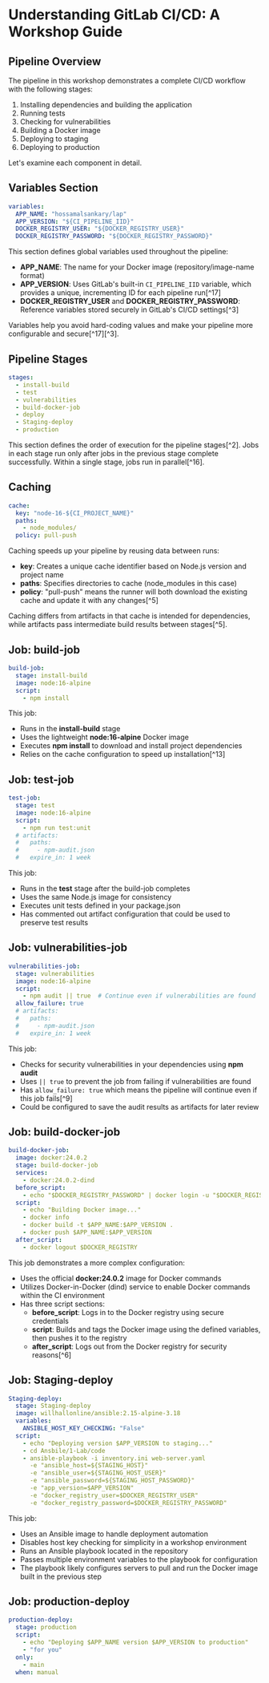 # Understanding GitLab CI/CD: A Workshop Guide

## Pipeline Overview

The pipeline in this workshop demonstrates a complete CI/CD workflow with the following stages:

1. Installing dependencies and building the application
2. Running tests
3. Checking for vulnerabilities
4. Building a Docker image
5. Deploying to staging
6. Deploying to production

Let's examine each component in detail.

## Variables Section

```yaml
variables:
  APP_NAME: "hossamalsankary/lap"
  APP_VERSION: "${CI_PIPELINE_IID}"
  DOCKER_REGISTRY_USER: "${DOCKER_REGISTRY_USER}"
  DOCKER_REGISTRY_PASSWORD: "${DOCKER_REGISTRY_PASSWORD}"
```

This section defines global variables used throughout the pipeline:

- **APP_NAME**: The name for your Docker image (repository/image-name format)
- **APP_VERSION**: Uses GitLab's built-in `CI_PIPELINE_IID` variable, which provides a unique, incrementing ID for each pipeline run[^17]
- **DOCKER_REGISTRY_USER** and **DOCKER_REGISTRY_PASSWORD**: Reference variables stored securely in GitLab's CI/CD settings[^3]

Variables help you avoid hard-coding values and make your pipeline more configurable and secure[^17][^3].

## Pipeline Stages

```yaml
stages:
  - install-build
  - test
  - vulnerabilities
  - build-docker-job
  - deploy
  - Staging-deploy
  - production
```

This section defines the order of execution for the pipeline stages[^2]. Jobs in each stage run only after jobs in the previous stage complete successfully. Within a single stage, jobs run in parallel[^16].

## Caching

```yaml
cache:
  key: "node-16-${CI_PROJECT_NAME}"
  paths:
    - node_modules/   
  policy: pull-push
```

Caching speeds up your pipeline by reusing data between runs:

- **key**: Creates a unique cache identifier based on Node.js version and project name
- **paths**: Specifies directories to cache (node_modules in this case)
- **policy**: "pull-push" means the runner will both download the existing cache and update it with any changes[^5]

Caching differs from artifacts in that cache is intended for dependencies, while artifacts pass intermediate build results between stages[^5].

## Job: build-job

```yaml
build-job:
  stage: install-build
  image: node:16-alpine
  script:
    - npm install
```

This job:

- Runs in the **install-build** stage
- Uses the lightweight **node:16-alpine** Docker image
- Executes **npm install** to download and install project dependencies
- Relies on the cache configuration to speed up installation[^13]


## Job: test-job

```yaml
test-job:
  stage: test
  image: node:16-alpine
  script:
    - npm run test:unit
  # artifacts:
  #   paths:
  #     - npm-audit.json
  #   expire_in: 1 week
```

This job:

- Runs in the **test** stage after the build-job completes
- Uses the same Node.js image for consistency
- Executes unit tests defined in your package.json
- Has commented out artifact configuration that could be used to preserve test results


## Job: vulnerabilities-job

```yaml
vulnerabilities-job:
  stage: vulnerabilities
  image: node:16-alpine
  script:
    - npm audit || true  # Continue even if vulnerabilities are found
  allow_failure: true
  # artifacts:
  #   paths:
  #     - npm-audit.json
  #   expire_in: 1 week
```

This job:

- Checks for security vulnerabilities in your dependencies using **npm audit**
- Uses `|| true` to prevent the job from failing if vulnerabilities are found
- Has `allow_failure: true` which means the pipeline will continue even if this job fails[^9]
- Could be configured to save the audit results as artifacts for later review


## Job: build-docker-job

```yaml
build-docker-job:
  image: docker:24.0.2  
  stage: build-docker-job
  services:
    - docker:24.0.2-dind  
  before_script:
    - echo "$DOCKER_REGISTRY_PASSWORD" | docker login -u "$DOCKER_REGISTRY_USER" --password-stdin
  script:
    - echo "Building Docker image..."
    - docker info
    - docker build -t $APP_NAME:$APP_VERSION .
    - docker push $APP_NAME:$APP_VERSION
  after_script:
    - docker logout $DOCKER_REGISTRY
```

This job demonstrates a more complex configuration:

- Uses the official **docker:24.0.2** image for Docker commands
- Utilizes Docker-in-Docker (dind) service to enable Docker commands within the CI environment
- Has three script sections:
    - **before_script**: Logs in to the Docker registry using secure credentials
    - **script**: Builds and tags the Docker image using the defined variables, then pushes it to the registry
    - **after_script**: Logs out from the Docker registry for security reasons[^6]


## Job: Staging-deploy

```yaml
Staging-deploy:
  stage: Staging-deploy
  image: willhallonline/ansible:2.15-alpine-3.18
  variables:
    ANSIBLE_HOST_KEY_CHECKING: "False"
  script:
    - echo "Deploying version $APP_VERSION to staging..."
    - cd Ansbile/1-Lab/code
    - ansible-playbook -i inventory.ini web-server.yaml 
      -e "ansible_host=${STAGING_HOST}"
      -e "ansible_user=${STAGING_HOST_USER}"
      -e "ansible_password=${STAGING_HOST_PASSWORD}"
      -e "app_version=$APP_VERSION" 
      -e "docker_registry_user=$DOCKER_REGISTRY_USER" 
      -e "docker_registry_password=$DOCKER_REGISTRY_PASSWORD"
```

This job:

- Uses an Ansible image to handle deployment automation
- Disables host key checking for simplicity in a workshop environment
- Runs an Ansible playbook located in the repository
- Passes multiple environment variables to the playbook for configuration
- The playbook likely configures servers to pull and run the Docker image built in the previous step


## Job: production-deploy

```yaml
production-deploy:
  stage: production
  script:
    - echo "Deploying $APP_NAME version $APP_VERSION to production"
    - "for you"
  only:
    - main
  when: manual
```

